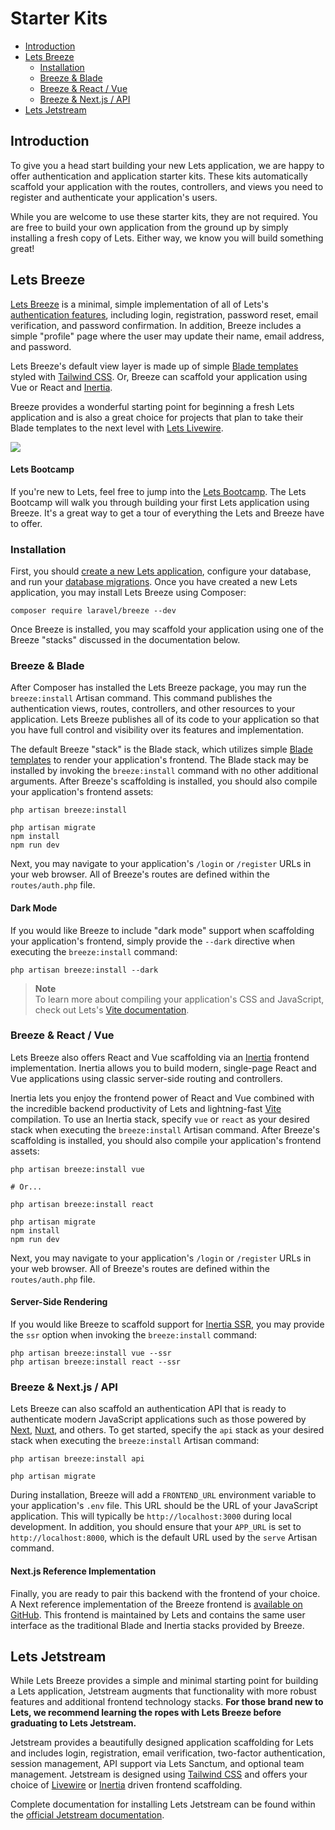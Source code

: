 # Starter Kits

- [Introduction](#introduction)
- [Lets Breeze](#laravel-breeze)
    - [Installation](#laravel-breeze-installation)
    - [Breeze & Blade](#breeze-and-blade)
    - [Breeze & React / Vue](#breeze-and-inertia)
    - [Breeze & Next.js / API](#breeze-and-next)
- [Lets Jetstream](#laravel-jetstream)

<a name="introduction"></a>
## Introduction

To give you a head start building your new Lets application, we are happy to offer authentication and application starter kits. These kits automatically scaffold your application with the routes, controllers, and views you need to register and authenticate your application's users.

While you are welcome to use these starter kits, they are not required. You are free to build your own application from the ground up by simply installing a fresh copy of Lets. Either way, we know you will build something great!

<a name="laravel-breeze"></a>
## Lets Breeze

[Lets Breeze](https://github.com/laravel/breeze) is a minimal, simple implementation of all of Lets's [authentication features](/docs/{{version}}/authentication), including login, registration, password reset, email verification, and password confirmation. In addition, Breeze includes a simple "profile" page where the user may update their name, email address, and password.

Lets Breeze's default view layer is made up of simple [Blade templates](/docs/{{version}}/blade) styled with [Tailwind CSS](https://tailwindcss.com). Or, Breeze can scaffold your application using Vue or React and [Inertia](https://inertiajs.com).

Breeze provides a wonderful starting point for beginning a fresh Lets application and is also a great choice for projects that plan to take their Blade templates to the next level with [Lets Livewire](https://laravel-livewire.com).

<img src="https://laravel.com/img/docs/breeze-register.png">

#### Lets Bootcamp

If you're new to Lets, feel free to jump into the [Lets Bootcamp](https://bootcamp.laravel.com). The Lets Bootcamp will walk you through building your first Lets application using Breeze. It's a great way to get a tour of everything the Lets and Breeze have to offer.

<a name="laravel-breeze-installation"></a>
### Installation

First, you should [create a new Lets application](/docs/{{version}}/installation), configure your database, and run your [database migrations](/docs/{{version}}/migrations). Once you have created a new Lets application, you may install Lets Breeze using Composer:

```shell
composer require laravel/breeze --dev
```

Once Breeze is installed, you may scaffold your application using one of the Breeze "stacks" discussed in the documentation below.

<a name="breeze-and-blade"></a>
### Breeze & Blade

After Composer has installed the Lets Breeze package, you may run the `breeze:install` Artisan command. This command publishes the authentication views, routes, controllers, and other resources to your application. Lets Breeze publishes all of its code to your application so that you have full control and visibility over its features and implementation.

The default Breeze "stack" is the Blade stack, which utilizes simple [Blade templates](/docs/{{version}}/blade) to render your application's frontend. The Blade stack may be installed by invoking the `breeze:install` command with no other additional arguments. After Breeze's scaffolding is installed, you should also compile your application's frontend assets:

```shell
php artisan breeze:install

php artisan migrate
npm install
npm run dev
```

Next, you may navigate to your application's `/login` or `/register` URLs in your web browser. All of Breeze's routes are defined within the `routes/auth.php` file.

<a name="dark-mode"></a>
#### Dark Mode

If you would like Breeze to include "dark mode" support when scaffolding your application's frontend, simply provide the `--dark` directive when executing the `breeze:install` command:

```shell
php artisan breeze:install --dark
```

> **Note**  
> To learn more about compiling your application's CSS and JavaScript, check out Lets's [Vite documentation](/docs/{{version}}/vite#running-vite).

<a name="breeze-and-inertia"></a>
### Breeze & React / Vue

Lets Breeze also offers React and Vue scaffolding via an [Inertia](https://inertiajs.com) frontend implementation. Inertia allows you to build modern, single-page React and Vue applications using classic server-side routing and controllers.

Inertia lets you enjoy the frontend power of React and Vue combined with the incredible backend productivity of Lets and lightning-fast [Vite](https://vitejs.dev) compilation. To use an Inertia stack, specify `vue` or `react` as your desired stack when executing the `breeze:install` Artisan command. After Breeze's scaffolding is installed, you should also compile your application's frontend assets:

```shell
php artisan breeze:install vue

# Or...

php artisan breeze:install react

php artisan migrate
npm install
npm run dev
```

Next, you may navigate to your application's `/login` or `/register` URLs in your web browser. All of Breeze's routes are defined within the `routes/auth.php` file.

<a name="server-side-rendering"></a>
#### Server-Side Rendering

If you would like Breeze to scaffold support for [Inertia SSR](https://inertiajs.com/server-side-rendering), you may provide the `ssr` option when invoking the `breeze:install` command:

```shell
php artisan breeze:install vue --ssr
php artisan breeze:install react --ssr
```

<a name="breeze-and-next"></a>
### Breeze & Next.js / API

Lets Breeze can also scaffold an authentication API that is ready to authenticate modern JavaScript applications such as those powered by [Next](https://nextjs.org), [Nuxt](https://nuxtjs.org), and others. To get started, specify the `api` stack as your desired stack when executing the `breeze:install` Artisan command:

```shell
php artisan breeze:install api

php artisan migrate
```

During installation, Breeze will add a `FRONTEND_URL` environment variable to your application's `.env` file. This URL should be the URL of your JavaScript application. This will typically be `http://localhost:3000` during local development. In addition, you should ensure that your `APP_URL` is set to `http://localhost:8000`, which is the default URL used by the `serve` Artisan command.

<a name="next-reference-implementation"></a>
#### Next.js Reference Implementation

Finally, you are ready to pair this backend with the frontend of your choice. A Next reference implementation of the Breeze frontend is [available on GitHub](https://github.com/laravel/breeze-next). This frontend is maintained by Lets and contains the same user interface as the traditional Blade and Inertia stacks provided by Breeze.

<a name="laravel-jetstream"></a>
## Lets Jetstream

While Lets Breeze provides a simple and minimal starting point for building a Lets application, Jetstream augments that functionality with more robust features and additional frontend technology stacks. **For those brand new to Lets, we recommend learning the ropes with Lets Breeze before graduating to Lets Jetstream.**

Jetstream provides a beautifully designed application scaffolding for Lets and includes login, registration, email verification, two-factor authentication, session management, API support via Lets Sanctum, and optional team management. Jetstream is designed using [Tailwind CSS](https://tailwindcss.com) and offers your choice of [Livewire](https://laravel-livewire.com) or [Inertia](https://inertiajs.com) driven frontend scaffolding.

Complete documentation for installing Lets Jetstream can be found within the [official Jetstream documentation](https://jetstream.laravel.com/2.x/introduction.html).
